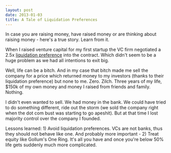 ```yaml
---
layout: post
date: 2013-01-03
title: A Tale of Liquidation Preferences
---
```

In case you are raising money, have raised money or are thinking about raising money - here's a true story. Learn from it.

When I raised venture capital for my first startup the VC firm negotiated a 2.5x [liquidation preference](http://www.feld.com/wp/archives/2005/01/term-sheet-liquidation-preference.html) into the contract. Which didn't seem to be a huge problem as we had all intentions to exit big.

Well, life can be a bitch. And in my case that bitch made me sell the company for a price which returned money to my investors (thanks to their liquidation preference) but none to me. Zero. Zilch. Three years of my life, $150k of my own money and money I raised from friends and family. Nothing.

I didn't even wanted to sell. We had money in the bank. We could have tried to do something different, ride out the storm (we sold the company right when the dot com bust was starting to go apeshit). But at that time I lost majority control over the company I founded.

Lessons learned: 1) Avoid liquidation preferences. VCs are not banks, thus they should not behave like one. And probably more important - 2) Treat equity like Gollum's One Ring. It's all you have and once you're below 50% life gets suddenly much more complicated.